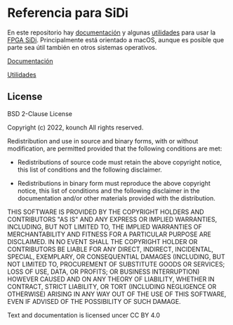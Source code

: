 # Referencia para SiDi

En este repositorio hay [documentación](./doc/Indice.md) y algunas [utilidades](./src/README.md) para usar la [FPGA SiDi](https://manuferhi.com/p/sidi). Principalmente está orientado a macOS, aunque es posible que parte sea útil también en otros sistemas operativos.

[Documentación](./doc/Indice.md)

[Utilidades](./src/)

## License

BSD 2-Clause License

Copyright (c) 2022, kounch
All rights reserved.

Redistribution and use in source and binary forms, with or without
modification, are permitted provided that the following conditions are met:

- Redistributions of source code must retain the above copyright notice, this
  list of conditions and the following disclaimer.

- Redistributions in binary form must reproduce the above copyright notice,
  this list of conditions and the following disclaimer in the documentation
  and/or other materials provided with the distribution.

THIS SOFTWARE IS PROVIDED BY THE COPYRIGHT HOLDERS AND CONTRIBUTORS "AS IS"
AND ANY EXPRESS OR IMPLIED WARRANTIES, INCLUDING, BUT NOT LIMITED TO, THE
IMPLIED WARRANTIES OF MERCHANTABILITY AND FITNESS FOR A PARTICULAR PURPOSE ARE
DISCLAIMED. IN NO EVENT SHALL THE COPYRIGHT HOLDER OR CONTRIBUTORS BE LIABLE
FOR ANY DIRECT, INDIRECT, INCIDENTAL, SPECIAL, EXEMPLARY, OR CONSEQUENTIAL
DAMAGES (INCLUDING, BUT NOT LIMITED TO, PROCUREMENT OF SUBSTITUTE GOODS OR
SERVICES; LOSS OF USE, DATA, OR PROFITS; OR BUSINESS INTERRUPTION) HOWEVER
CAUSED AND ON ANY THEORY OF LIABILITY, WHETHER IN CONTRACT, STRICT LIABILITY,
OR TORT (INCLUDING NEGLIGENCE OR OTHERWISE) ARISING IN ANY WAY OUT OF THE USE
OF THIS SOFTWARE, EVEN IF ADVISED OF THE POSSIBILITY OF SUCH DAMAGE.

Text and documentation is licensed uncer CC BY 4.0
